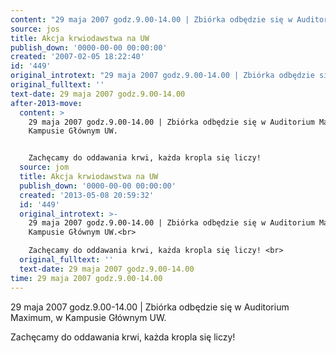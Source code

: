 ```yaml
---
content: "29 maja 2007 godz.9.00-14.00 | Zbiórka odbędzie się w Auditorium Maximum, w Kampusie Głównym UW.\n\nZachęcamy do oddawania krwi, każda kropla się liczy! \n\n\n<!--CONTENT FROM OLD SERVER (jos before 2013): 29 maja 2007 godz.9.00-14.00 | Zbiórka odbędzie się w Auditorium Maximum, w Kampusie Głównym UW.\n\r\nZachęcamy do oddawania krwi, każda kropla się liczy! \n\r\n         \n-->"
source: jos
title: Akcja krwiodawstwa na UW
publish_down: '0000-00-00 00:00:00'
created: '2007-02-05 18:22:40'
id: '449'
original_introtext: "29 maja 2007 godz.9.00-14.00 | Zbiórka odbędzie się w Auditorium Maximum, w Kampusie Głównym UW.<br>\r\nZachęcamy do oddawania krwi, każda kropla się liczy! <br>\r\n         "
original_fulltext: ''
text-date: 29 maja 2007 godz.9.00-14.00
after-2013-move:
  content: >
    29 maja 2007 godz.9.00-14.00 | Zbiórka odbędzie się w Auditorium Maximum, w
    Kampusie Głównym UW.


    Zachęcamy do oddawania krwi, każda kropla się liczy! 
  source: jom
  title: Akcja krwiodawstwa na UW
  publish_down: '0000-00-00 00:00:00'
  created: '2013-05-08 20:59:32'
  id: '449'
  original_introtext: >-
    29 maja 2007 godz.9.00-14.00 | Zbiórka odbędzie się w Auditorium Maximum, w
    Kampusie Głównym UW.<br>

    Zachęcamy do oddawania krwi, każda kropla się liczy! <br>
  original_fulltext: ''
  text-date: 29 maja 2007 godz.9.00-14.00
time: 29 maja 2007 godz.9.00-14.00
---
```

29 maja 2007 godz.9.00-14.00 | Zbiórka odbędzie się w Auditorium Maximum, w Kampusie Głównym UW.

Zachęcamy do oddawania krwi, każda kropla się liczy! 


<!--CONTENT FROM OLD SERVER (jos before 2013): 29 maja 2007 godz.9.00-14.00 | Zbiórka odbędzie się w Auditorium Maximum, w Kampusie Głównym UW.

Zachęcamy do oddawania krwi, każda kropla się liczy! 

         
-->

<!--{{json:{"created_date":"2007-02-05 18:22:40","publish_down":"0000-00-00 00:00:00","id":"449"}}}-->